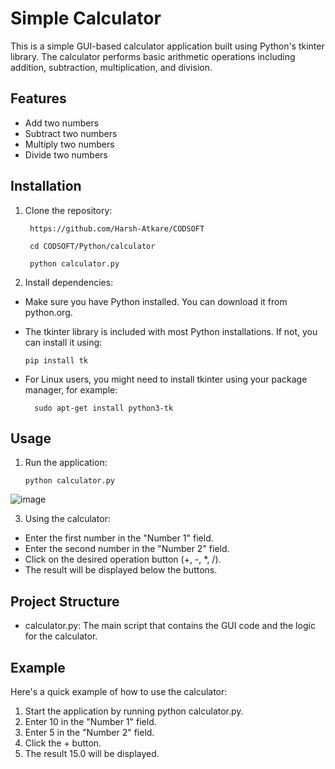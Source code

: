 # Simple Calculator #

This is a simple GUI-based calculator application built using Python's tkinter library. The calculator performs basic arithmetic operations including addition, subtraction, multiplication, and division.
## Features ##

- Add two numbers
- Subtract two numbers
- Multiply two numbers
- Divide two numbers  

## Installation ##

1. Clone the repository:

        https://github.com/Harsh-Atkare/CODSOFT

        cd CODSOFT/Python/calculator

        python calculator.py
   

3. Install dependencies:

- Make sure you have Python installed. You can download it from python.org.
- The tkinter library is included with most Python installations. If not, you can install it using:

      pip install tk

- For Linux users, you might need to install tkinter using your package manager, for example:

        sudo apt-get install python3-tk

## Usage ##

1. Run the application:

       python calculator.py
   
![image](https://github.com/Harsh-Atkare/CODSOFT/assets/78349104/6074c33a-f2b7-4aa5-b3b7-6e8dc8518e38)


3. Using the calculator:
- Enter the first number in the "Number 1" field.
- Enter the second number in the "Number 2" field.
- Click on the desired operation button (+, -, *, /).
- The result will be displayed below the buttons.

## Project Structure ##

- calculator.py: The main script that contains the GUI code and the logic for the calculator.


## Example ##

Here's a quick example of how to use the calculator:

1. Start the application by running python calculator.py.
2. Enter 10 in the "Number 1" field.
3. Enter 5 in the "Number 2" field.
4. Click the + button.
5. The result 15.0 will be displayed.
